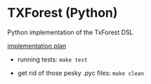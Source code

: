 # TXForest (Python)

Python implementation of the TxForest DSL


[implementation plan](python_forest.md)

- running tests:
`make test`


- get rid of those pesky .pyc files:
`make clean`